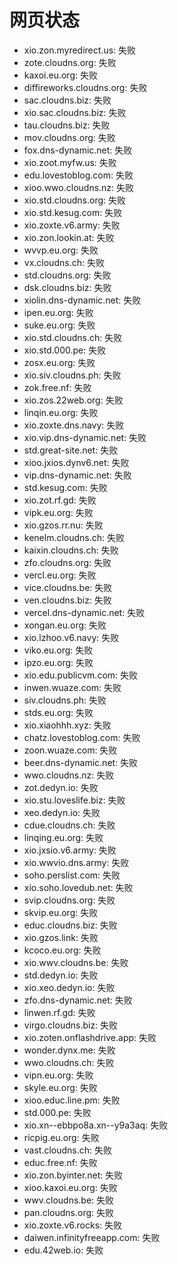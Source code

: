 # 网页状态
- xio.zon.myredirect.us: 失败
- zote.cloudns.org: 失败
- kaxoi.eu.org: 失败
- diffireworks.cloudns.org: 失败
- sac.cloudns.biz: 失败
- xio.sac.cloudns.biz: 失败
- tau.cloudns.biz: 失败
- mov.cloudns.org: 失败
- fox.dns-dynamic.net: 失败
- xio.zoot.myfw.us: 失败
- edu.lovestoblog.com: 失败
- xioo.wwo.cloudns.nz: 失败
- xio.std.cloudns.org: 失败
- xio.std.kesug.com: 失败
- xio.zoxte.v6.army: 失败
- xio.zon.lookin.at: 失败
- wvvp.eu.org: 失败
- vx.cloudns.ch: 失败
- std.cloudns.org: 失败
- dsk.cloudns.biz: 失败
- xiolin.dns-dynamic.net: 失败
- ipen.eu.org: 失败
- suke.eu.org: 失败
- xio.std.cloudns.ch: 失败
- xio.std.000.pe: 失败
- zosx.eu.org: 失败
- xio.siv.cloudns.ph: 失败
- zok.free.nf: 失败
- xio.zos.22web.org: 失败
- linqin.eu.org: 失败
- xio.zoxte.dns.navy: 失败
- xio.vip.dns-dynamic.net: 失败
- std.great-site.net: 失败
- xioo.jxios.dynv6.net: 失败
- vip.dns-dynamic.net: 失败
- std.kesug.com: 失败
- xio.zot.rf.gd: 失败
- vipk.eu.org: 失败
- xio.gzos.rr.nu: 失败
- kenelm.cloudns.ch: 失败
- kaixin.cloudns.ch: 失败
- zfo.cloudns.org: 失败
- vercl.eu.org: 失败
- vice.cloudns.be: 失败
- ven.cloudns.biz: 失败
- vercel.dns-dynamic.net: 失败
- xongan.eu.org: 失败
- xio.lzhoo.v6.navy: 失败
- viko.eu.org: 失败
- ipzo.eu.org: 失败
- xio.edu.publicvm.com: 失败
- inwen.wuaze.com: 失败
- siv.cloudns.ph: 失败
- stds.eu.org: 失败
- xio.xiaohhh.xyz: 失败
- chatz.lovestoblog.com: 失败
- zoon.wuaze.com: 失败
- beer.dns-dynamic.net: 失败
- wwo.cloudns.nz: 失败
- zot.dedyn.io: 失败
- xio.stu.loveslife.biz: 失败
- xeo.dedyn.io: 失败
- cdue.cloudns.ch: 失败
- linqing.eu.org: 失败
- xio.jxsio.v6.army: 失败
- xio.wwvio.dns.army: 失败
- soho.perslist.com: 失败
- xio.soho.lovedub.net: 失败
- svip.cloudns.org: 失败
- skvip.eu.org: 失败
- educ.cloudns.biz: 失败
- xio.gzos.link: 失败
- kcoco.eu.org: 失败
- xio.wwv.cloudns.be: 失败
- std.dedyn.io: 失败
- xio.xeo.dedyn.io: 失败
- zfo.dns-dynamic.net: 失败
- linwen.rf.gd: 失败
- virgo.cloudns.biz: 失败
- xio.zoten.onflashdrive.app: 失败
- wonder.dynx.me: 失败
- wwo.cloudns.ch: 失败
- vipn.eu.org: 失败
- skyle.eu.org: 失败
- xioo.educ.line.pm: 失败
- std.000.pe: 失败
- xio.xn--ebbpo8a.xn--y9a3aq: 失败
- ricpig.eu.org: 失败
- vast.cloudns.ch: 失败
- educ.free.nf: 失败
- xio.zon.byinter.net: 失败
- xioo.kaxoi.eu.org: 失败
- wwv.cloudns.be: 失败
- pan.cloudns.org: 失败
- xio.zoxte.v6.rocks: 失败
- daiwen.infinityfreeapp.com: 失败
- edu.42web.io: 失败
